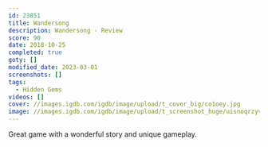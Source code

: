 ```yaml
---
id: 23851
title: Wandersong
description: Wandersong - Review
score: 90
date: 2018-10-25
completed: true
goty: []
modified_date: 2023-03-01
screenshots: []
tags:
  - Hidden Gems
videos: []
cover: //images.igdb.com/igdb/image/upload/t_cover_big/co1oey.jpg
image: //images.igdb.com/igdb/image/upload/t_screenshot_huge/uisnoqrzyvmg9c11dzzu.jpg
---
```

Great game with a wonderful story and unique gameplay.